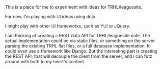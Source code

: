 This is a place for me to experiment with ideas for TRHL/leaguesite.

For now, I'm playing with UI ideas using dojo.

I might play with other UI frameworks, such as YUI or JQuery.

I am thinking of creating a REST data API for TRHL/leaguesite date.  The actual implementation could be via static files, or something on the server parsing the existing TRHL flat files, or a full database implementation.  It could even use a framework like Django.  But the interesting part is creating the REST API; that will decouple the client from the server, and I can futz around with both to my heart's content.
